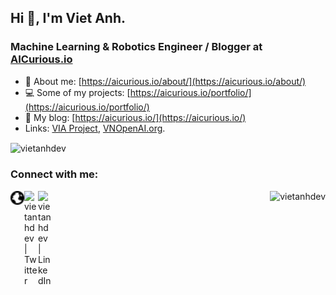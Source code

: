 ## Hi 👋, I'm Viet Anh.
### Machine Learning & Robotics Engineer / Blogger at [AICurious.io](https://aicurious.io/)

- 📄 About me: [https://aicurious.io/about/](https://aicurious.io/about/)
- 💻 Some of my projects: [https://aicurious.io/portfolio/](https://aicurious.io/portfolio/)
- 📝 My blog: [https://aicurious.io/](https://aicurious.io/)
- Links: [VIA Project](https://via.makerviet.org/), [VNOpenAI.org](https://vnopenai.org/).

<div><img align="center" src="https://github-readme-stats.vercel.app/api?username=vietanhdev&count_private=true&show_icons=true" alt="vietanhdev" /></p></div>

### Connect with me:

[<img align="left" alt="aicurious.io" width="22px" src="https://raw.githubusercontent.com/iconic/open-iconic/master/svg/globe.svg" />][website]
[<img align="left" alt="vietanhdev | Twitter" width="22px" src="https://cdn.jsdelivr.net/npm/simple-icons@v3/icons/twitter.svg" />][twitter]
[<img align="left" alt="vietanhdev | LinkedIn" width="22px" src="https://cdn.jsdelivr.net/npm/simple-icons@v3/icons/linkedin.svg" />][linkedin]

[website]: https://aicurious.io
[twitter]: https://twitter.com/vietanhdev
[linkedin]: https://linkedin.com/in/vietanhdev

<p align="right"> <img src="https://komarev.com/ghpvc/?username=vietanhdev&label=Profile%20views&color=0e75b6&style=flat" alt="vietanhdev" /> </p>
